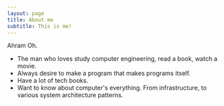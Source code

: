 ```yaml
---
layout: page
title: About me
subtitle: This is me!
---
```


Ahram Oh.

* The man who loves study computer engineering, read a book, watch a movie.
* Always desire to make a program that makes programs itself.
* Have a lot of tech books.
* Want to know about computer's everything. From infrastructure, to various system architecture patterns.

